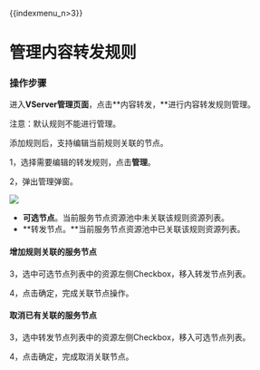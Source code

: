 {{indexmenu_n>3}}

# 管理内容转发规则

### 操作步骤

进入**VServer管理页面**，点击**内容转发，**进行内容转发规则管理。

注意：默认规则不能进行管理。

添加规则后，支持编辑当前规则关联的节点。

1，选择需要编辑的转发规则，点击**管理**。

2，弹出管理弹窗。

![](../../../.gitbook/assets/image%20%2815%29.png)

* **可选节点**。当前服务节点资源池中未关联该规则资源列表。
* **转发节点。**当前服务节点资源池中已关联该规则资源列表。

#### 增加规则关联的服务节点

3，选中可选节点列表中的资源左侧Checkbox，移入转发节点列表。

4，点击确定，完成关联节点操作。

#### 取消已有关联的服务节点

3，选中转发节点列表中的资源左侧Checkbox，移入可选节点列表。

4，点击确定，完成取消关联节点。

